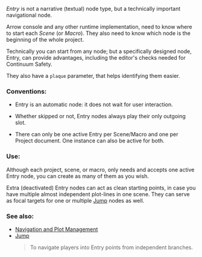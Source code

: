 
*Entry* is not a narrative (textual) node type,
but a technically important navigational node.

Arrow console and any other runtime implementation,
need to know where to start each *Scene* (or *Macro*).
They also need to know which node is the beginning of the whole project.

Technically you can start from any node; but a specifically designed node, Entry,
can provide advantages, including the editor's checks needed for Continuum Safety.

They also have a `plaque` parameter, that helps identifying them easier.

### Conventions:

+ Entry is an automatic node: it does not wait for user interaction.

+ Whether skipped or not, Entry nodes always play their only outgoing slot.

+ There can only be one active Entry per Scene/Macro and one per Project document.
One instance can also be active for both.

### Use:

Although each project, scene, or macro,
only needs and accepts one active Entry node,
you can create as many of them as you wish.

Extra (deactivated) Entry nodes can act as clean starting points,
in case you have multiple almost independent plot-lines in one scene.
They can serve as focal targets for one or multiple [Jump] nodes as well.

### See also:

+ [Navigation and Plot Management][navigation]
+ [Jump]
    > To navigate players into Entry points from independent branches.



<!-- relative -->
[navigation]: ./navigation-and-plot-management
[Jump]: ./jump
